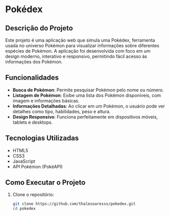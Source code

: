 # Pokédex

## Descrição do Projeto

Este projeto é uma aplicação web que simula uma Pokédex, ferramenta usada no universo Pokémon para visualizar informações sobre diferentes espécies de Pokémon. A aplicação foi desenvolvida com foco em um design moderno, interativo e responsivo, permitindo fácil acesso às informações dos Pokémon.

## Funcionalidades

- **Busca de Pokémon**: Permite pesquisar Pokémon pelo nome ou número.
- **Listagem de Pokémon**: Exibe uma lista dos Pokémon disponíveis, com imagem e informações básicas.
- **Informações Detalhadas**: Ao clicar em um Pokémon, o usuário pode ver detalhes como tipo, habilidades, peso e altura.
- **Design Responsivo**: Funciona perfeitamente em dispositivos móveis, tablets e desktops.

## Tecnologias Utilizadas

- HTML5
- CSS3
- JavaScript
- API Pokémon (PokéAPI)

## Como Executar o Projeto

1. Clone o repositório:

   ```bash
   git clone https://github.com/thalesoaresss/pokedex.git
   cd pokedex
